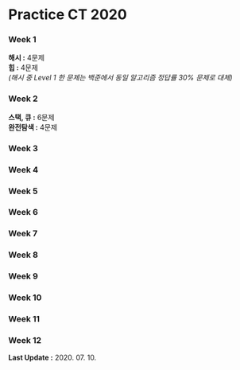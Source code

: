 # Practice CT 2020  

### Week 1
**해시 :** 4문제  
**힙 :** 4문제  
*(해시 중 Level 1 한 문제는 백준에서 동일 알고리즘 정답률 30% 문제로 대체)*
### Week 2
**스택, 큐 :** 6문제  
**완전탐색 :** 4문제
### Week 3
### Week 4
### Week 5
### Week 6
### Week 7
### Week 8
### Week 9
### Week 10
### Week 11
### Week 12


**Last Update :** 2020. 07. 10.
